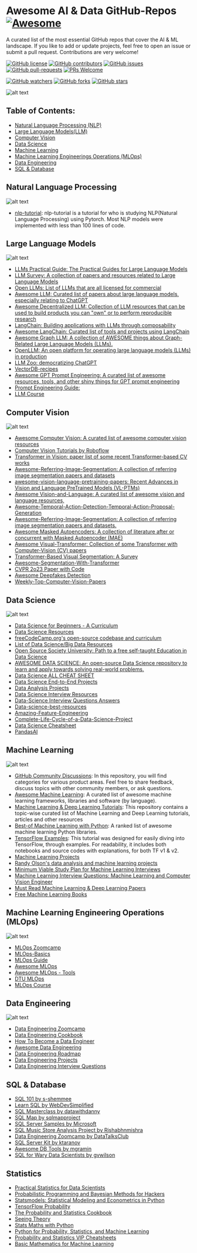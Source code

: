 # Awesome AI & Data GitHub-Repos [![Awesome](https://awesome.re/badge.svg)](https://awesome.re)
A curated list of the most essential GitHub repos that cover the AI & ML landscape. If you like to add or update projects, feel free to open an issue or submit a pull request. Contributions are very welcome!


[![GitHub license](https://img.shields.io/github/license/youssefHosni/Awesome-ML-GitHub-Repos.svg)](https://github.com/youssefHosni/Awesome-ML-GitHub-Repos/blob/master/LICENSE)
[![GitHub contributors](https://img.shields.io/github/contributors/youssefHosni/Awesome-ML-GitHub-Repos.svg)](https://GitHub.com/youssefHosni/Awesome-ML-GitHub-Repos/graphs/contributors/)
[![GitHub issues](https://img.shields.io/github/issues/youssefHosni/Awesome-ML-GitHub-Repos.svg)](https://GitHub.com/youssefHosni/Awesome-ML-GitHub-Repos/issues/)
[![GitHub pull-requests](https://img.shields.io/github/issues-pr/youssefHosni/Awesome-ML-GitHub-Repos.svg)](https://GitHub.com/youssefHosni/Awesome-ML-GitHub-Repos/pulls/)
[![PRs Welcome](https://img.shields.io/badge/PRs-welcome-brightgreen.svg?style=flat-square)](http://makeapullrequest.com)

[![GitHub watchers](https://img.shields.io/github/watchers/youssefHosni/Awesome-ML-GitHub-Repos.svg?style=social&label=Watch)](https://GitHub.com/youssefHosni/Awesome-ML-GitHub-Repos/watchers/)
[![GitHub forks](https://img.shields.io/github/forks/youssefHosni/Awesome-ML-GitHub-Repos.svg?style=social&label=Fork)](https://GitHub.com/youssefHosni/Awesome-ML-GitHub-Repos/network/)
[![GitHub stars](https://img.shields.io/github/stars/youssefHosni/Awesome-ML-GitHub-Repos.svg?style=social&label=Star)](https://GitHub.com/youssefHosni/Awesome-ML-GitHub-Repos/stargazers/)

![alt text](https://github.com/youssefHosni/Awesome-ML-GitHub-Repos/blob/main/images/Awosme%20ML%20GitHub%20Repos.png)

## Table of Contents:
* [Natural Language Processing (NLP)](https://github.com/youssefHosni/Awesome-ML-GitHub-Repos/blob/main/readme.md#:~:text=Data%20Engineering-,Natural%20Language%20Processing,-nlp%2Dtutorial%3A%20nlp)
* [Large Language Models(LLM)](https://github.com/youssefHosni/Awesome-ML-GitHub-Repos/blob/main/readme.md#:~:text=lines%20of%20code.-,Large%20Language%20Models,-Open%20LLMs%3A%20List)
* [Computer Vision](https://github.com/youssefHosni/Awesome-ML-GitHub-Repos/blob/main/readme.md#:~:text=LLMs%20through%20composability-,Computer%20Vision,-Computer%20Vision%20Tutorials)
* [Data Science](https://github.com/youssefHosni/Awesome-ML-GitHub-Repos/blob/main/readme.md#:~:text=based%20CV%20works-,Data%20Science,-Data%20Science%20for)
* [Machine Learning](https://github.com/youssefHosni/Awesome-ML-GitHub-Repos/blob/main/readme.md#:~:text=Interview%20Questions%20Answers-,Machine%20Learning,-Best%2Dof%20Machine) 
* [Machine Learning Engineerings Operations (MLOps)](https://github.com/youssefHosni/Awesome-ML-GitHub-Repos/blob/main/readme.md#:~:text=Machine%20Learning%20Interviews-,Machine%20Learning%20Engineerings%20Operations%20(MLOps),-MLOps%2DBasics)
* [Data Engineering](https://github.com/youssefHosni/Awesome-ML-GitHub-Repos/blob/main/readme.md#:~:text=MLOps%20Course-,Data%20Engineering,-Data%20Engineering%20Zoomcamp)
* [SQL & Database]()

## Natural Language Processing ##
![alt text](https://github.com/youssefHosni/Awesome-ML-GitHub-Repos/blob/main/images/NLP.jpg)

* [nlp-tutorial](https://github.com/graykode/nlp-tutorial): nlp-tutorial is a tutorial for who is studying NLP(Natural Language Processing) using Pytorch. Most NLP models were implemented with less than 100 lines of code.

## Large Language Models ##
![alt text](https://github.com/youssefHosni/Awesome-ML-GitHub-Repos/blob/main/images/LLM.png)
* [LLMs Practical Guide: The Practical Guides for Large Language Models](https://github.com/Mooler0410/LLMsPracticalGuide)
* [LLM Survey: A collection of papers and resources related to Large Language Models](https://github.com/RUCAIBox/LLMSurvey)
* [Open LLMs: List of LLMs that are all licensed for commercial](https://github.com/eugeneyan/open-llms)
* [Awesome LLM: Curated list of papers about large language models, especially relating to ChatGPT](https://github.com/Hannibal046/Awesome-LLM)
* [Awesome Decentralized LLM: Collection of LLM resources that can be used to build products you can "own" or to perform reproducible research](https://github.com/imaurer/awesome-decentralized-llm)
* [LangChain: Building applications with LLMs through composability](https://github.com/hwchase17/langchain)
* [Awesome LangChain: Curated list of tools and projects using LangChain](https://github.com/kyrolabs/awesome-langchain)
* [Awesome Graph LLM: A collection of AWESOME things about Graph-Related Large Language Models (LLMs).](https://github.com/XiaoxinHe/Awesome-Graph-LLM)
* [OpenLLM: An open platform for operating large language models (LLMs) in production](https://github.com/bentoml/OpenLLM)
* [LLM Zoo: democratizing ChatGPT](https://github.com/FreedomIntelligence/LLMZoo)
* [VectorDB-recipes](https://github.com/lancedb/vectordb-recipes)
* [Awesome GPT Prompt Engineering: A curated list of awesome resources, tools, and other shiny things for GPT prompt engineering](https://github.com/snwfdhmp/awesome-gpt-prompt-engineering)
* [Prompt Engineering Guide: ](https://github.com/dair-ai/Prompt-Engineering-Guide)
* [LLM Course](https://github.com/mlabonne/llm-course)
## Computer Vision ## 
![alt text](https://github.com/youssefHosni/Awesome-ML-GitHub-Repos/blob/main/images/Computer%20Vision.png)
* [Awesome Computer Vision: A curated list of awesome computer vision resources](https://github.com/jbhuang0604/awesome-computer-vision)
* [Computer Vision Tutorials by Roboflow](https://github.com/roboflow/notebooks)
* [Transformer in Vision: paper list of some recent Transformer-based CV works](https://github.com/Yangzhangcst/Transformer-in-Computer-Vision)
* [Awesome-Referring-Image-Segmentation: A collection of referring image segmentation papers and datasets](https://github.com/MarkMoHR/Awesome-Referring-Image-Segmentation)
* [awesome-vision-language-pretraining-papers: Recent Advances in Vision and Language PreTrained Models (VL-PTMs)](https://github.com/yuewang-cuhk/awesome-vision-language-pretraining-papers)
* [Awesome Vision-and-Language: A curated list of awesome vision and language resources,](https://github.com/sangminwoo/awesome-vision-and-language)
* [Awesome-Temporal-Action-Detection-Temporal-Action-Proposal-Generation](https://github.com/zhenyingfang/Awesome-Temporal-Action-Detection-Temporal-Action-Proposal-Generation)
* [Awesome-Referring-Image-Segmentation: A collection of referring image segmentation papers and datasets.](https://github.com/MarkMoHR/Awesome-Referring-Image-Segmentation)
* [Awesome Masked Autoencoders: A collection of literature after or concurrent with Masked Autoencoder (MAE) ](https://github.com/EdisonLeeeee/Awesome-Masked-Autoencoders)
* [Awesome Visual-Transformer: Collection of some Transformer with Computer-Vision (CV) papers](https://github.com/dk-liang/Awesome-Visual-Transformer)
* [Transformer-Based Visual Segmentation: A Survey](https://github.com/lxtGH/Awesome-Segmentation-With-Transformer)
* [Awesome-Segmentation-With-Transformer](https://github.com/lxtGH/Awesome-Segmentation-With-Transformer)
* [CVPR 2o23 Paper with Code](https://github.com/amusi/CVPR2023-Papers-with-Code)
* [Awesome Deepfakes Detection](https://github.com/Daisy-Zhang/Awesome-Deepfakes-Detection)
* [Weekly-Top-Computer-Vision-Papers](https://github.com/youssefHosni/Weekly-Top-Computer-Vision-Papers)

## Data Science ##
![alt text](https://github.com/youssefHosni/Awesome-ML-GitHub-Repos/blob/main/images/Data%20Science.png)

* [Data Science for Beginners - A Curriculum](https://github.com/microsoft/Data-Science-For-Beginners)
* [Data Science Resources](https://github.com/jonathan-bower/DataScienceResources)
* [freeCodeCamp.org's open-source codebase and curriculum](https://github.com/freeCodeCamp/freeCodeCamp)
* [List of Data Science/Big Data Resources](https://github.com/chaconnewu/free-data-science-books)
* [Open Source Society University: Path to a free self-taught Education in Data Science](https://github.com/ossu/data-science)
* [AWESOME DATA SCIENCE: An open-source Data Science repository to learn and apply towards solving real-world problems.](https://github.com/academic/awesome-datascience)
* [Data Science ALL CHEAT SHEET](https://github.com/yash42828/Data-Science--All-Cheat-Sheet)
* [Data Science End-to-End Projects](https://github.com/veb-101/Data-Science-Projects)
* [Data Analysis Projects](https://github.com/arjunmann73/Data-Analytics-Projects)
* [Data Science Interview Resources](https://github.com/rbhatia46/Data-Science-Interview-Resources)
* [Data-Science Interview Questions Answers](https://github.com/youssefHosni/Data-Science-Interview-Questions-Answers)
* [Data-science-best-resources](https://github.com/tirthajyoti/Data-science-best-resources)
* [Amazing-Feature-Engineering](https://github.com/ashishpatel26/Amazing-Feature-Engineering)
* [Complete-Life-Cycle-of-a-Data-Science-Project](https://github.com/achuthasubhash/Complete-Life-Cycle-of-a-Data-Science-Project)
* [Data Science Cheatsheet](https://github.com/ml874/Data-Science-Cheatsheet)
* [PandasAI](https://github.com/gventuri/pandas-ai)

## Machine Learning ##
![alt text](https://github.com/youssefHosni/Awesome-ML-GitHub-Repos/blob/main/images/Machine%20Learning.jpg)

* [GitHub Community Discussions](https://github.com/community/community): In this repository, you will find categories for various product areas. Feel free to share feedback, discuss topics with other community members, or ask questions.
* [Awesome Machine Learning](https://github.com/josephmisiti/awesome-machine-learning): A curated list of awesome machine learning frameworks, libraries and software (by language).
* [Machine Learning & Deep Learning Tutorials](https://github.com/ujjwalkarn/Machine-Learning-Tutorials): This repository contains a topic-wise curated list of Machine Learning and Deep Learning tutorials, articles and other resources
* [Best-of Machine Learning with Python](https://github.com/ml-tooling/best-of-ml-python): A ranked list of awesome machine learning Python libraries.
* [TensorFlow Examples](https://github.com/aymericdamien/TensorFlow-Examples): This tutorial was designed for easily diving into TensorFlow, through examples. For readability, it includes both notebooks and source codes with explanations, for both TF v1 & v2.
* [Machine Learning Projects](https://github.com/lukas/ml-class)
* [Randy Olson's data analysis and machine learning projects](https://github.com/rhiever/Data-Analysis-and-Machine-Learning-Projects)
* [Minimum Viable Study Plan for Machine Learning Interviews](https://github.com/khangich/machine-learning-interview)
* [Machine Learning Interview Questions: Machine Learning and Computer Vision Engineer](https://github.com/andrewekhalel/MLQuestions)
* [Must Read Machine Learning & Deep Learning Papers](https://github.com/hurshd0/must-read-papers-for-ml)
* [Free Machine Learning Books](https://github.com/shahumar/Free-Machine-Learning-Books)

## Machine Learning Engineering Operations (MLOps) ##
![alt text](https://github.com/youssefHosni/Awesome-ML-GitHub-Repos/blob/main/images/MLOps.png)
* [MLOps Zoomcamp](https://github.com/DataTalksClub/mlops-zoomcamp)
* [MLOps-Basics](https://github.com/graviraja/MLOps-Basics)
* [MLOps Guide](https://mlops-guide.github.io/)
* [Awesome MLOps](https://github.com/visenger/awesome-mlops)
* [Awesome MLOps - Tools](https://github.com/kelvins/awesome-mlops)
* [DTU MLOps](https://github.com/SkafteNicki/dtu_mlops)
* [MLOps Course](https://github.com/GokuMohandas/mlops-course)

## Data Engineering ##
![alt text](https://github.com/youssefHosni/Awesome-ML-GitHub-Repos/blob/main/images/Data%20Engineering.jpg)

* [Data Engineering Zoomcamp](https://github.com/DataTalksClub/data-engineering-zoomcamp)
* [Data Engineering Cookbook](https://github.com/andkret/Cookbook)
* [How To Become a Data Engineer](https://github.com/adilkhash/Data-Engineering-HowTo)
* [Awesome Data Engineering](https://github.com/igorbarinov/awesome-data-engineering)
* [Data Engineering Roadmap](https://github.com/datastacktv/data-engineer-roadmap)
* [Data Engineering Projects](https://github.com/alanchn31/Data-Engineering-Projects)
* [Data Engineering Interview Questions](https://github.com/OBenner/data-engineering-interview-questions)


## SQL & Database ##

* [SQL 101 by s-shemmee]()
* [Learn SQL by WebDevSimplified]()
* [SQL Masterclass by datawithdanny]()
* [SQL Map by sqlmapproject]()
* [SQL Server Samples by Microsoft]()
* [SQL Music Store Analysis Project by Rishabhnmishra]()
* [Data Engineering Zoomcamp by DataTalksClub]()
* [SQL Server Kit by ktaranov]()
* [Awesome DB Tools by mgramin]()
* [SQL for Wary Data Scientists by gvwilson]()

  

## Statistics ##
* [Practical Statistics for Data Scientists](https://github.com/gedeck/practical-statistics-for-data-scientists)
* [Probabilistic Programming and Bayesian Methods for Hackers](https://github.com/CamDavidsonPilon/Probabilistic-Programming-and-Bayesian-Methods-for-Hackers)
* [Statsmodels: Statistical Modeling and Econometrics in Python](https://github.com/statsmodels/statsmodels)
* [TensorFlow Probability](https://github.com/tensorflow/probability)
* [The Probability and Statistics Cookbook](https://github.com/mavam/stat-cookbook)
* [Seeing Theory](https://github.com/seeingtheory/Seeing-Theory)
* [Stats Maths with Python](https://github.com/tirthajyoti/Stats-Maths-with-Python)
* [Python for Probability, Statistics, and Machine Learning](https://github.com/unpingco/Python-for-Probability-Statistics-and-Machine-Learning)
* [Probability and Statistics VIP Cheatsheets](https://github.com/shervinea/stanford-cme-106-probability-and-statistics)
* [Basic Mathematics for Machine Learning](https://github.com/hrnbot/Basic-Mathematics-for-Machine-Learning)









